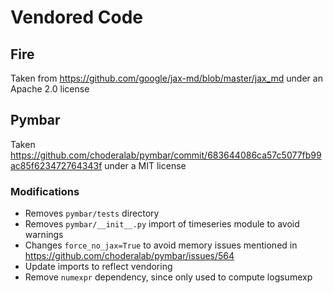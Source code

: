 # Vendored Code

## Fire

Taken from https://github.com/google/jax-md/blob/master/jax_md under an Apache 2.0 license

## Pymbar

Taken https://github.com/choderalab/pymbar/commit/683644086ca57c5077fb99ac85f623472764343f under a MIT license


### Modifications

* Removes `pymbar/tests` directory
* Removes `pymbar/__init__.py` import of timeseries module to avoid warnings
* Changes `force_no_jax=True` to avoid memory issues mentioned in https://github.com/choderalab/pymbar/issues/564
* Update imports to reflect vendoring
* Remove `numexpr` dependency, since only used to compute logsumexp